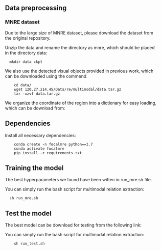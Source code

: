 
## Data preprocessing
### MNRE dataset
Due to the large size of MNRE dataset, please download the dataset from the original repository.

Unzip the data and rename the directory as mnre, which should be placed in the directory data:
```shell
  mkdir data ckpt
```
We also use the detected visual objects provided in previous work, which can be downloaded using the commend:

```shell
    cd data/
    wget 120.27.214.45/Data/re/multimodal/data.tar.gz
    tar -xzvf data.tar.gz
```
We organize the coordinate of the region into a dictionary for easy loading, which can be download from:


## Dependencies
Install all necessary dependencies:
```shell
    conda create -n focalmre python==3.7
    conda activate focalmre
    pip install -r requirements.txt
```

## Training the model
The best hyperparameters we found have been witten in run_mre.sh file.

You can simply run the bash script for multimodal relation extraction:
```shell
  sh run_mre.sh
```

## Test the model
The best model can be download for testing from the following link:


You can simply run the bash script for multimodal relation extraction:
```shell
    sh run_test.sh
```

